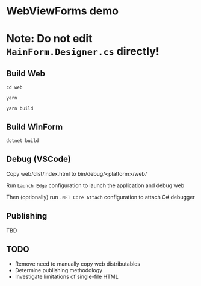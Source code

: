 # WebViewForms demo

# Note: Do not edit `MainForm.Designer.cs` directly!

## Build Web

`cd web`

`yarn`

`yarn build`

## Build WinForm

`dotnet build`

## Debug (VSCode)

Copy web/dist/index.html to bin/debug/&lt;platform&gt;/web/

Run `Launch Edge` configuration to launch the application and debug web

Then (optionally) run `.NET Core Attach` configuration to attach C# debugger

## Publishing

TBD

## TODO

- Remove need to manually copy web distributables
- Determine publishing methodology
- Investigate limitations of single-file HTML